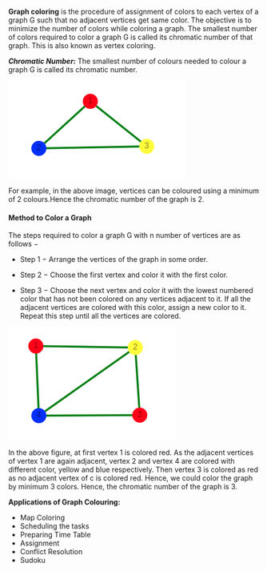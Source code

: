 
**Graph coloring** is the procedure of assignment of colors to each vertex of a graph G such that no adjacent vertices get same color. The objective is to minimize the number of colors while coloring a graph. The smallest number of colors required to color a graph G is called its chromatic number of that graph.
This is also known as vertex coloring.

***Chromatic Number:*** 
The smallest number of colours needed to colour a graph G is called its chromatic number.

![Example](images/ex2.png)

For example, in the above image, vertices can be coloured using a minimum of 2 colours.Hence the chromatic number of the graph is 2.

#### Method to Color a Graph

The steps required to color a graph G with n number of vertices are as follows −

- Step 1 − Arrange the vertices of the graph in some order.

- Step 2 − Choose the first vertex and color it with the first color.

- Step 3 − Choose the next vertex and color it with the lowest numbered color that has not been colored on any vertices adjacent to it. If all the adjacent vertices are colored with this color, assign a new color to it. Repeat this step until all the vertices are colored.

![Example](images/ex4.png)

In the above figure, at first vertex 1 is colored red. As the adjacent vertices of vertex 1 are again adjacent, vertex 2 and vertex 4 are colored with different color, yellow and blue respectively. Then vertex 3 is colored as red as no adjacent vertex of c is colored red. Hence, we could color the graph by minimum 3 colors. Hence, the chromatic number of the graph is 3.

**Applications of Graph Colouring:**

* Map Coloring
* Scheduling the tasks
* Preparing Time Table
* Assignment
* Conflict Resolution
* Sudoku
